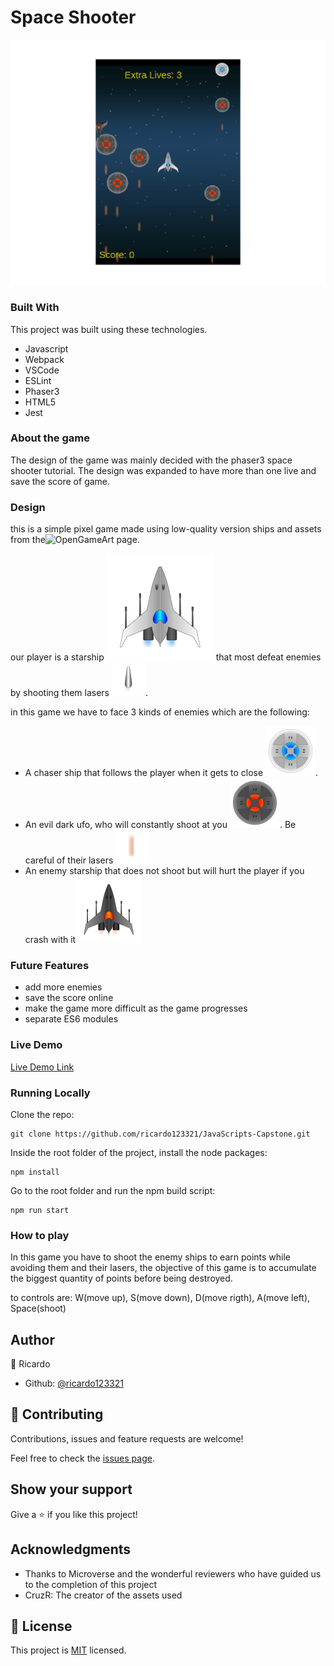 # Space Shooter

![screenshot](./screenshot.png)

### Built With
This project was built using these technologies.

* Javascript
* Webpack
* VSCode
* ESLint
* Phaser3
* HTML5
* Jest

### About the game

The design of the game was mainly decided with the phaser3 space shooter tutorial. The design was expanded to have more than one live and save the score of game.

### Design

this is a simple pixel game made using low-quality version ships and assets from the![OpenGameArt](https://opengameart.org/) page.

our player is a starship ![starship](./assets/starship.svg) that most defeat enemies by shooting them lasers ![torpedo](./assets/torpedo.svg).

in this game we have to face 3 kinds of enemies which are the following:

* A chaser ship that follows the player when it gets to close ![ufo](./assets/ufo.svg).
* An evil dark ufo, who will constantly shoot at you ![ufodark](./assets/ufodark.svg). Be careful of their lasers ![laser](./assets/projectile1.svg)
* An enemy starship that does not shoot but will hurt the player if you crash with it![darkstarship](./assets/starshipdark.svg)

### Future Features

* add more enemies
* save the score online
* make the game more difficult as the game progresses
* separate ES6 modules

### Live Demo

[Live Demo Link](https://jvcapstone.herokuapp.com/)

### Running Locally

Clone the repo:
```
git clone https://github.com/ricardo123321/JavaScripts-Capstone.git
```
Inside the root folder of the project, install the node packages:
```
npm install
```
Go to the root folder and run the npm build script:
```
npm run start
```
### How to play
In this game you have to shoot the enemy ships to earn points while avoiding them and their lasers, the objective of this game is to accumulate the biggest quantity of points before being destroyed.

to controls are: W(move up), S(move down), D(move rigth), A(move left), Space(shoot)

## Author

👤 Ricardo

- Github: [@ricardo123321](https://github.com/ricardo123321)

## 🤝 Contributing

Contributions, issues and feature requests are welcome!

Feel free to check the [issues page](issues/).

## Show your support

Give a ⭐️ if you like this project!

## Acknowledgments

- Thanks to Microverse and the wonderful reviewers who have guided us to the completion of this project
- CruzR: The creator of the assets used


## 📝 License

This project is [MIT](lic.url) licensed.
 
